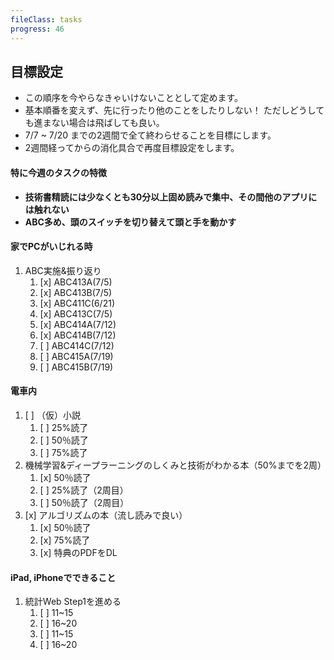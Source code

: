 ```yaml
---
fileClass: tasks
progress: 46
---
```


## 目標設定
- この順序を今やらなきゃいけないこととして定めます。
- 基本順番を変えず、先に行ったり他のことをしたりしない！
  ただしどうしても進まない場合は飛ばしても良い。
- 7/7 ~ 7/20 までの2週間で全て終わらせることを目標にします。
- 2週間経ってからの消化具合で再度目標設定をします。

#### 特に今週のタスクの特徴
- **技術書精読には少なくとも30分以上固め読みで集中、その間他のアプリには触れない**
- **ABC多め、頭のスイッチを切り替えて頭と手を動かす**

#### 家でPCがいじれる時
1. ABC実施&振り返り
	1. [x] ABC413A(7/5)
	2. [x] ABC413B(7/5)
	3. [x] ABC411C(6/21)
	4. [x] ABC413C(7/5)
	5. [x] ABC414A(7/12)
	6. [x] ABC414B(7/12)
	7. [ ] ABC414C(7/12)
	8. [ ] ABC415A(7/19)
	9. [ ] ABC415B(7/19)

#### 電車内
1. [ ] （仮）小説
	1. [ ] 25%読了
	2. [ ] 50％読了
	3. [ ] 75%読了
2. 機械学習&ディープラーニングのしくみと技術がわかる本（50%までを2周）
	1. [x] 50％読了
	2. [ ] 25%読了（2周目）
	3. [ ] 50％読了（2周目）
3. [x] アルゴリズムの本（流し読みで良い）
	1. [x] 50％読了
	2. [x] 75%読了
	3. [x] 特典のPDFをDL

#### iPad, iPhoneでできること
1.  統計Web Step1を進める
	1. [ ] 11~15
	2. [ ] 16~20
	3. [ ] 11~15
	4. [ ] 16~20
